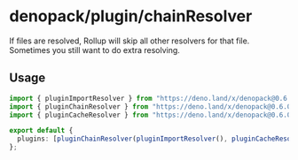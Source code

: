# denopack/plugin/chainResolver

If files are resolved, Rollup will skip all other resolvers for that file. Sometimes you still want to do extra resolving.

## Usage

```ts
import { pluginImportResolver } from "https://deno.land/x/denopack@0.6.0/plugin/importResolver/mod.ts";
import { pluginChainResolver } from "https://deno.land/x/denopack@0.6.0/plugin/chainResolver/mod.ts";
import { pluginCacheResolver } from "https://deno.land/x/denopack@0.6.0/plugin/cacheResolver/mod.ts";

export default {
  plugins: [pluginChainResolver(pluginImportResolver(), pluginCacheResolver())],
};
```
